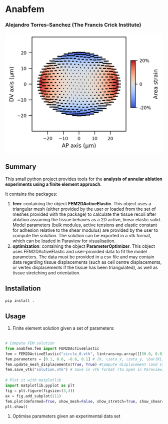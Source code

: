 # Anabfem
### Alejandro Torres-Sanchez (The Francis Crick Institute)

![ScreenShot](doc/example.png?raw=true)

## Summary
This small python project provides tools for the **analysis of annular ablation experiments using a finite element approach**.

It contains the packages:

1. **fem**: containing the object **FEM2DActiveElastic**. This object uses a triangular mesh (either provided by the user or loaded from the set of
meshes provided with the package) to calculate the tissue recoil after ablation assuming the tissue behaves as a 2D 
active, linear elastic solid. Model parameters (bulk modulus, active tensions and elastic constant for adhesion relative
 to the shear modulus) are provided by the user to compute the solution. The solution can be exported in a vtk format, 
 which can be loaded in Paraview for visualisation.
1. **optimization**: containing the object **ParameterOptimizer**. This object uses FEM2DActiveElastic and user-provided data to fit the model parameters. The
data must be provided in a csv file and may contain data regarding tissue displacements (such as cell centre 
displacements, or vertex displacements if the tissue has been triangulated), as well as tissue stretching and 
orientation. 

## Installation

```bash
pip install .
```

## Usage

1. Finite element solution given a set of parameters:
```python

# Compute FEM solution
from anabfem.fem import FEM2DActiveElastic
fem = FEM2DActiveElastic("circle_0.vtk", lintrans=np.array([[50.0, 0.0],[0.0, 50.0]]))
fem.parameters = [0.1, 0.6, -0.6, 0.1] # [k, \zeta_x, \zeta_y, \bar{K}]/K
fem.update_mesh_displacements(True, True) #Compute displacement (and stretch and shear)
fem.save_vtk("solution.vtk") # Save in vtk format (to open in Paraview, for instance)

# Plot it with matplotlib
import matplotlib.pyplot as plt
fig = plt.figure(figsize=(3,3))
ax = fig.add_subplot(111)
fem.plot(deformed=True, show_mesh=False, show_stretch=True, show_shear=True)
plt.show()

```

1. Optimise parameters given an experimental data set
```python

```


